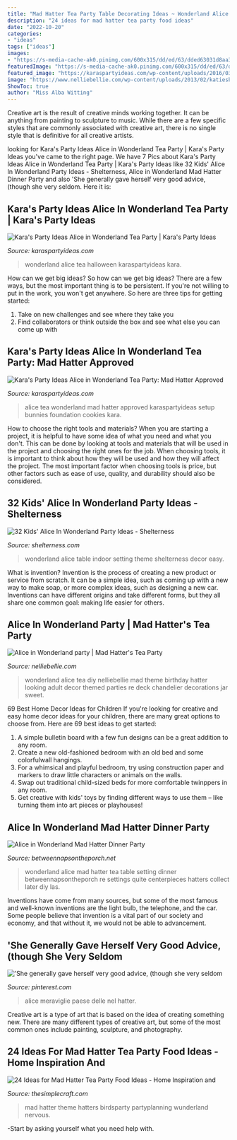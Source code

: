 ```yaml
---
title: "Mad Hatter Tea Party Table Decorating Ideas ~ Wonderland Alice Tea Diy Nelliebellie Mad Theme Birthday Hatter Looking Adult Decor Themed Parties Re Deck Chandelier Decorations Jar Sweet"
description: "24 ideas for mad hatter tea party food ideas"
date: "2022-10-20"
categories:
- "ideas"
tags: ["ideas"]
images:
- "https://s-media-cache-ak0.pinimg.com/600x315/dd/ed/63/dded63031d8aa37b5c9caaaa02b4ba1a.jpg"
featuredImage: "https://s-media-cache-ak0.pinimg.com/600x315/dd/ed/63/dded63031d8aa37b5c9caaaa02b4ba1a.jpg"
featured_image: "https://karaspartyideas.com/wp-content/uploads/2016/03/Alice-in-Wonderland-Tea-Party-via-Karas-Party-Ideas-KarasPartyIdeas.com4_.jpg"
image: "https://www.nelliebellie.com/wp-content/uploads/2013/02/katiesbirthday_thumb.jpg"
ShowToc: true
author: "Miss Alba Witting"
---
```



Creative art is the result of creative minds working together. It can be anything from painting to sculpture to music. While there are a few specific styles that are commonly associated with creative art, there is no single style that is definitive for all creative artists.

	

		
looking for Kara&#039;s Party Ideas Alice in Wonderland Tea Party | Kara&#039;s Party Ideas you've came to the right page. We have 7 Pics about Kara&#039;s Party Ideas Alice in Wonderland Tea Party | Kara&#039;s Party Ideas like 32 Kids&#039; Alice In Wonderland Party Ideas - Shelterness, Alice in Wonderland Mad Hatter Dinner Party and also &#039;She generally gave herself very good advice, (though she very seldom. Here it is:
		
    
## Kara&#039;s Party Ideas Alice In Wonderland Tea Party | Kara&#039;s Party Ideas

<img loading=lazy src="https://karaspartyideas.com/wp-content/uploads/2017/11/Alice-in-Wonderland-Halloween-Tea-Party15.jpeg" onerror="this.onerror=null;this.src='https://tse4.mm.bing.net/th?id=OIP.oztHUt70CDzwzgLrSEwbpAHaLG&amp;pid=15.1';" alt="Kara&#039;s Party Ideas Alice in Wonderland Tea Party | Kara&#039;s Party Ideas">

_Source: karaspartyideas.com_

>wonderland alice tea halloween karaspartyideas kara. 

	

How can we get big ideas?
So how can we get big ideas? There are a few ways, but the most important thing is to be persistent. If you're not willing to put in the work, you won't get anywhere. So here are three tips for getting started: 
1. Take on new challenges and see where they take you 
2. Find collaborators or think outside the box and see what else you can come up with 

    
## Kara&#039;s Party Ideas Alice In Wonderland Tea Party: Mad Hatter Approved

<img loading=lazy src="https://karaspartyideas.com/wp-content/uploads/2016/03/Alice-in-Wonderland-Tea-Party-via-Karas-Party-Ideas-KarasPartyIdeas.com4_.jpg" onerror="this.onerror=null;this.src='https://tse4.mm.bing.net/th?id=OIP.MpGjMqkB43PGE0B0GyMcpAHaE7&amp;pid=15.1';" alt="Kara&#039;s Party Ideas Alice in Wonderland Tea Party: Mad Hatter Approved">

_Source: karaspartyideas.com_

>alice tea wonderland mad hatter approved karaspartyideas setup bunnies foundation cookies kara. 

	

How to choose the right tools and materials?
When you are starting a project, it is helpful to have some idea of what you need and what you don't. This can be done by looking at tools and materials that will be used in the project and choosing the right ones for the job. When choosing tools, it is important to think about how they will be used and how they will affect the project. The most important factor when choosing tools is price, but other factors such as ease of use, quality, and durability should also be considered.

    
## 32 Kids&#039; Alice In Wonderland Party Ideas - Shelterness

<img loading=lazy src="http://i.shelterness.com/2016/10/16-indoor-Alice-in-Wonderland-table-setting.jpg" onerror="this.onerror=null;this.src='https://tse1.mm.bing.net/th?id=OIP.8uIFfW0nOurZTpW2d6E4qQHaLH&amp;pid=15.1';" alt="32 Kids&#039; Alice In Wonderland Party Ideas - Shelterness">

_Source: shelterness.com_

>wonderland alice table indoor setting theme shelterness decor easy. 

	

What is invention?
Invention is the process of creating a new product or service from scratch. It can be a simple idea, such as coming up with a new way to make soap, or more complex ideas, such as designing a new car. Inventions can have different origins and take different forms, but they all share one common goal: making life easier for others.

    
## Alice In Wonderland Party | Mad Hatter&#039;s Tea Party

<img loading=lazy src="https://www.nelliebellie.com/wp-content/uploads/2013/02/katiesbirthday_thumb.jpg" onerror="this.onerror=null;this.src='https://tse2.mm.bing.net/th?id=OIP.fyG2u8STt9QlxTdj2hqmMwHaKU&amp;pid=15.1';" alt="Alice in Wonderland party | Mad Hatter&#039;s Tea Party">

_Source: nelliebellie.com_

>wonderland alice tea diy nelliebellie mad theme birthday hatter looking adult decor themed parties re deck chandelier decorations jar sweet. 

	

69 Best Home Decor Ideas for Children
If you're looking for creative and easy home decor ideas for your children, there are many great options to choose from. Here are 69 best ideas to get started: 
1. A simple bulletin board with a few fun designs can be a great addition to any room. 
2. Create a new old-fashioned bedroom with an old bed and some colorfulwall hangings. 
3. For a whimsical and playful bedroom, try using construction paper and markers to draw little characters or animals on the walls. 
4. Swap out traditional child-sized beds for more comfortable twinppers in any room. 
5. Get creative with kids' toys by finding different ways to use them – like turning them into art pieces or playhouses! 

    
## Alice In Wonderland Mad Hatter Dinner Party

<img loading=lazy src="http://betweennapsontheporch.net/wp-content/uploads/2016/09/Alice-in-Wonderland-Mad-Hatter-Tea-Party-Table-Setting.jpg" onerror="this.onerror=null;this.src='https://tse1.mm.bing.net/th?id=OIP.TjpvJm2gpzNp_slMv1FltgHaJ3&amp;pid=15.1';" alt="Alice in Wonderland Mad Hatter Dinner Party">

_Source: betweennapsontheporch.net_

>wonderland alice mad hatter tea table setting dinner betweennapsontheporch re settings quite centerpieces hatters collect later diy las. 

	

Inventions have come from many sources, but some of the most famous and well-known inventions are the light bulb, the telephone, and the car. Some people believe that invention is a vital part of our society and economy, and that without it, we would not be able to advancement.

    
## &#039;She Generally Gave Herself Very Good Advice, (though She Very Seldom

<img loading=lazy src="https://s-media-cache-ak0.pinimg.com/600x315/dd/ed/63/dded63031d8aa37b5c9caaaa02b4ba1a.jpg" onerror="this.onerror=null;this.src='https://tse3.mm.bing.net/th?id=OIP.R4IrAfp1tu9RNA5uko9bHQHaD4&amp;pid=15.1';" alt="&#039;She generally gave herself very good advice, (though she very seldom">

_Source: pinterest.com_

>alice meraviglie paese delle nel hatter. 

	

Creative art is a type of art that is based on the idea of creating something new. There are many different types of creative art, but some of the most common ones include painting, sculpture, and photography.

    
## 24 Ideas For Mad Hatter Tea Party Food Ideas - Home Inspiration And

<img loading=lazy src="https://4.bp.blogspot.com/-i_Gnw-d6g3g/WsNbuebcPTI/AAAAAAAAxSA/gRNvuEyuCes3e8Lshhf0OHDd3LR53v_qwCLcBGAs/s1600/alice-wonderland-mad-hatter-tea-party-birthday-ideas08.jpg" onerror="this.onerror=null;this.src='https://tse3.mm.bing.net/th?id=OIP.pBuj5VuEX4P_UkAvBMtaCQHaJ4&amp;pid=15.1';" alt="24 Ideas for Mad Hatter Tea Party Food Ideas - Home Inspiration and">

_Source: thesimplecraft.com_

>mad hatter theme hatters birdsparty partyplanning wunderland nervous. 

	

-Start by asking yourself what you need help with.

